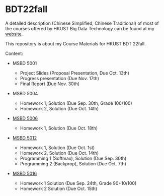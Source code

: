# BDT22fall

A detailed description (Chinese Simplified, Chinese Traditional) of most of the courses offered by HKUST Big Data Technology can be found at my [website](https://apple1203.github.io/posts/10432.html).

This repository is about my Course Materials for HKUST BDT 22fall.

Content:

- MSBD 5001
  - Project Slides (Proposal Presentation, Due Oct. 13th)
  - Progress presentation (Due Nov. 17th)
  - Final Report (Due Nov. 30th)

- MSBD 5004
  - Homework 1, Solution (Due Sep. 30th, Grade 100/100)
  - Homework 2, Solution (Due Oct. 14th)
  
  
- [MSBD 5006](https://www.math.hkust.edu.hk/~maling/)
  - Homework 1, Solution (Due Oct. 18th)
  
- [MSBD 5012](https://cse.hkust.edu.hk/~lzhang/teach/msbd5012/)
  - Homework 1, Solution (Due Oct. 1st)
  - Homework 2, Solution (Due Oct. 14th)
  - Programming 1 (Softmax), Solution (Due Sep. 30th)
  - Programming 2 (Backprop), Solution (Due Oct. 7th)

- [MSBD 5016](https://home.cse.ust.hk/~cktang/msbd5016/Password_Only/programs/index.html)
  - Homework 1 Solution (Due Sep. 24th, Grade 90+10/100)
  - Homework 2 Solution (Due Oct. 15th)
